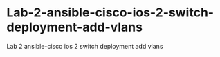 # Lab-2-ansible-cisco-ios-2-switch-deployment-add-vlans
Lab 2 ansible-cisco ios 2 switch deployment add vlans
